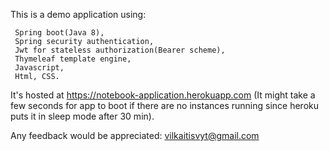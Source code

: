 This is a demo application using:

     Spring boot(Java 8),
     Spring security authentication,
     Jwt for stateless authorization(Bearer scheme),
     Thymeleaf template engine,
     Javascript,
     Html, CSS.

It's hosted at https://notebook-application.herokuapp.com
(It might take a few seconds for app to boot if there are 
no instances running since heroku puts it in sleep mode after 30 min).

Any feedback would be appreciated: vilkaitisvyt@gmail.com
